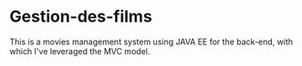 # Gestion-des-films
This is a movies management system using JAVA EE for the back-end, with which I've leveraged the MVC model.

